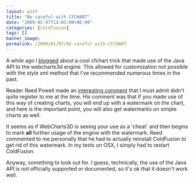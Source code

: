 ```yaml
---
layout: post
title: "Be careful with CFCHART"
date: "2009-01-07T14:01:00+06:00"
categories: [coldfusion]
tags: []
banner_image: 
permalink: /2009/01/07/Be-careful-with-CFCHART
---
```


A while ago I <a href="http://www.raymondcamden.com/index.cfm/2008/1/18/Coolest-CFCHART-Trick-Ever">blogged</a> about a cool cfchart trick that made use of the Java API to the webcharts3d engine. This allowed for customization not possible with the style xml method that I've recommended numerous times in the past. 

Reader Reed Powell made an <a href="http://www.coldfusionjedi.com/index.cfm/2008/1/18/Coolest-CFCHART-Trick-Ever#c49E6AEFA-19B9-E658-9DF6931D0D623A27">interesting comment</a> that I must admit didn't quite register to me at the time. His comment was that if you made use of this way of creating charts, you will end up with a watermark on the chart, and here is the important point, you will also get watermarks on simple charts as well.

It seems as if WebCharts3D is seeing your use as a 'cheat' and then begins to mark <b>all</b> further usage of the engine with the watermark. Reed commented to me personally that he had to actually reinstall ColdFusion to get rid of this watermark. In my tests on OSX, I simply had to restart ColdFusion.

Anyway, something to look out for. I guess, technically, the use of the Java API is not officially supported or documented, so it's ok that it doesn't work well.